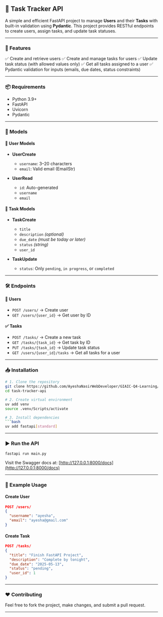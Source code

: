 ## 🌠 Task Tracker API

A simple and efficient FastAPI project to manage **Users** and their **Tasks** with built-in validation using **Pydantic**. This project provides RESTful endpoints to create users, assign tasks, and update task statuses.

---

### 📌 Features

✅ Create and retrieve users
✅ Create and manage tasks for users
✅ Update task status (with allowed values only)
✅ Get all tasks assigned to a user
✅ Pydantic validation for inputs (emails, due dates, status constraints)

---

### 📦 Requirements

* Python 3.9+
* FastAPI
* Uvicorn
* Pydantic

---

### 🧠 Models

#### 📄 User Models

* **UserCreate**

  * `username`: 3–20 characters
  * `email`: Valid email (EmailStr)

* **UserRead**

  * `id`: Auto-generated
  * `username`
  * `email`

#### 📝 Task Models

* **TaskCreate**

  * `title`
  * `description` *(optional)*
  * `due_date` *(must be today or later)*
  * `status` *(string)*
  * `user_id`

* **TaskUpdate**

  * `status`: Only `pending`, `in progress`, or `completed`

---

### 🛠️ Endpoints

#### 👤 Users

* `POST /users/` → Create user
* `GET /users/{user_id}` → Get user by ID

#### ✅ Tasks

* `POST /tasks/` → Create a new task
* `GET /tasks/{task_id}` → Get task by ID
* `PUT /tasks/{task_id}` → Update task status
* `GET /users/{user_id}/tasks` → Get all tasks for a user

---

### 📥 Installation

```bash
# 1. Clone the repository
git clone https://github.com/AyeshaNasirWebDeveloper/GIAIC-Q4-Learning/tree/main/Task-6
cd task-tracker-api

# 2. Create virtual environment
uv add venv
source .venv/Scripts/activate

# 3. Install dependencies
```bash
uv add fastapi[standard]
```

---

### ▶️ Run the API

```bash
fastapi run main.py
```

Visit the Swagger docs at: [http://127.0.0.1:8000/docs](http://127.0.0.1:8000/docs)

---

### 🧪 Example Usage

#### Create User

```json
POST /users/
{
  "username": "ayesha",
  "email": "ayesha@gmail.com"
}
```

#### Create Task

```json
POST /tasks/
{
  "title": "Finish FastAPI Project",
  "description": "Complete by tonight",
  "due_date": "2025-05-13",
  "status": "pending",
  "user_id": 1
}
```

---

### ❤️ Contributing

Feel free to fork the project, make changes, and submit a pull request.

---
